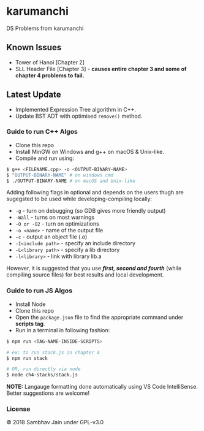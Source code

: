 # karumanchi

DS Problems from karumanchi

## Known Issues

- Tower of Hanoi [Chapter 2]
- SLL Header File [Chapter 3] - **causes entire chapter 3 and some of chapter 4 problems to fail.**

## Latest Update

- Implemented Expression Tree algorithm in C++.
- Update BST ADT with optimised `remove()` method.

### Guide to run C++ Algos

- Clone this repo
- Install MinGW on Windows and g++ on macOS & Unix-like.
- Compile and run using:

```sh
$ g++ <FILENAME.cpp> -o <OUTPUT-BINARY-NAME>
$ "OUTPUT-BINARY-NAME" # on windows cmd
$ ./OUTPUT-BINARY-NAME # on macOS and Unix-like
```

Adding following flags in optional and depends on the users thugh are sugegsted to be used while developing-compiling locally:

- `-g` - turn on debugging (so GDB gives more friendly output)
- `-Wall` - turns on most warnings
- `-O or -O2` - turn on optimizations
- `-o <name>` - name of the output file
- `-c` - output an object file (.o)
- `-I<include path>` - specify an include directory
- `-L<library path>` - specify a lib directory
- `-l<library>` - link with library lib<library>.a

However, it is suggested that you use **_first, second and fourth_** (while compiling source files) for best results and local development.

### Guide to run JS Algos

- Install Node
- Clone this repo
- Open the `package.json` file to find the appropriate command under **scripts tag**.
- Run in a terminal in following fashion:

```sh
$ npm run <TAG-NAME-INSIDE-SCRIPTS>

# ex: to run stack.js in chapter 4
$ npm run stack

# OR, run directly via node
$ node ch4-stacks/stack.js
```

**NOTE:** Langauge formatting done automatically using VS Code IntelliSense. Better suggestions are welcome!

### License

© 2018 Sambhav Jain under GPL-v3.0